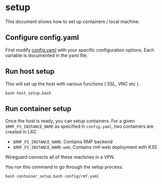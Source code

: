 # setup
This document shows how to set up containers / local machine.

## Configure config.yaml
First modify [config.yaml](./config/rmf.yaml) with your specific configuration options. Each variable is documented in the yaml file.

## Run host setup
This will set up the host with various functions ( SSL, VNC etc ).

```
bash host_setup.bash

```

## Run container setup
Once the host is ready, you can setup containers. For a given `$RMF_FS_INSTANCE_NAME` as specified in `config.yaml`, two containers are created in LXC
* `$RMF_FS_INSTANCE_NAME`: Contains RMF backend
* `$RMF_FS_INSTANCE_NAME-web`: Contains rmf-web deployment with K3S

Wireguard connects all of these machines in a VPN.

You run this command to go through the setup process:

```
bash container_setup.bash config/rmf.yaml
```
